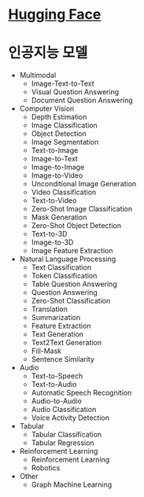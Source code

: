 # [Hugging Face](https://huggingface.co/)

# 인공지능 모델

* Multimodal
    * Image-Text-to-Text
    * Visual Question Answering
    * Document Question Answering
* Computer Vision
    * Depth Estimation
    * Image Classification
    * Object Detection
    * Image Segmentation
    * Text-to-Image
    * Image-to-Text
    * Image-to-Image
    * Image-to-Video
    * Unconditional Image Generation
    * Video Classification
    * Text-to-Video
    * Zero-Shot Image Classification
    * Mask Generation
    * Zero-Shot Object Detection
    * Text-to-3D
    * Image-to-3D
    * Image Feature Extraction
* Natural Language Processing
    * Text Classification
    * Token Classification
    * Table Question Answering
    * Question Answering
    * Zero-Shot Classification
    * Translation
    * Summarization
    * Feature Extraction
    * Text Generation
    * Text2Text Generation
    * Fill-Mask
    * Sentence Similarity
* Audio
    * Text-to-Speech
    * Text-to-Audio
    * Automatic Speech Recognition
    * Audio-to-Audio
    * Audio Classification
    * Voice Activity Detection
* Tabular
    * Tabular Classification
    * Tabular Regression
* Reinforcement Learning
    * Reinforcement Learning
    * Robotics
* Other
    * Graph Machine Learning

